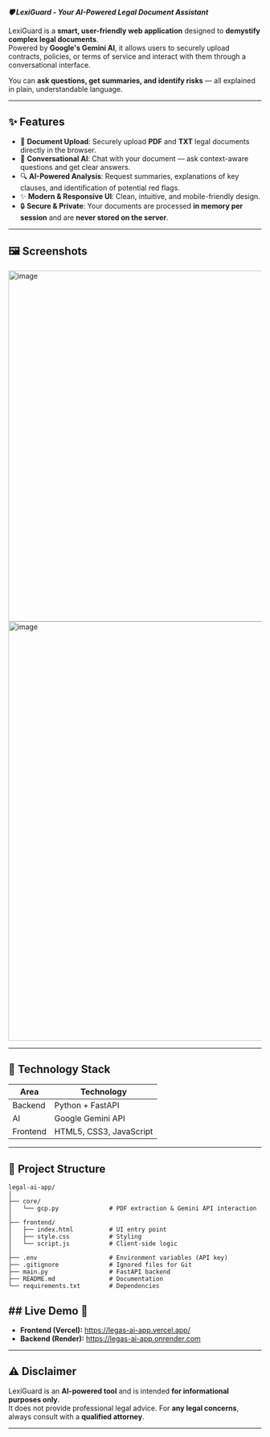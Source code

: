 ***🛡️ LexiGuard - Your AI-Powered Legal Document Assistant***

LexiGuard is a **smart, user-friendly web application** designed to **demystify complex legal documents**.  
Powered by **Google's Gemini AI**, it allows users to securely upload contracts, policies, or terms of service and interact with them through a conversational interface.  

You can **ask questions, get summaries, and identify risks** — all explained in plain, understandable language.

---

## ✨ Features

- 📄 **Document Upload**: Securely upload **PDF** and **TXT** legal documents directly in the browser.  
- 🤖 **Conversational AI**: Chat with your document — ask context-aware questions and get clear answers.  
- 🔍 **AI-Powered Analysis**: Request summaries, explanations of key clauses, and identification of potential red flags.  
- ✨ **Modern & Responsive UI**: Clean, intuitive, and mobile-friendly design.  
- 🔒 **Secure & Private**: Your documents are processed **in memory per session** and are **never stored on the server**.  

---

## 🖼️ Screenshots


<img width="1751" height="697" alt="image" src="https://github.com/user-attachments/assets/844a590e-9c76-42bf-ae29-cfb3c0826da8" />
<img width="1381" height="833" alt="image" src="https://github.com/user-attachments/assets/c7461ae5-294a-4d01-8d56-588e197e4f7c" />




---

## 🥞 Technology Stack

| Area       | Technology     |
|------------|---------------|
| Backend    | Python + FastAPI |
| AI         | Google Gemini API |
| Frontend   | HTML5, CSS3, JavaScript |

---

## 📂 Project Structure

```
legal-ai-app/
│
├── core/
│   └── gcp.py              # PDF extraction & Gemini API interaction
│
├── frontend/
│   ├── index.html          # UI entry point
│   ├── style.css           # Styling
│   └── script.js           # Client-side logic
│
├── .env                    # Environment variables (API key)
├── .gitignore              # Ignored files for Git
├── main.py                 # FastAPI backend
├── README.md               # Documentation
└── requirements.txt        # Dependencies
```

## ## Live Demo 🚀

* **Frontend (Vercel):** https://legas-ai-app.vercel.app/
* **Backend (Render):** https://legas-ai-app.onrender.com


---

## ⚠️ Disclaimer

LexiGuard is an **AI-powered tool** and is intended **for informational purposes only**.  
It does not provide professional legal advice. For **any legal concerns**, always consult with a **qualified attorney**.

---



